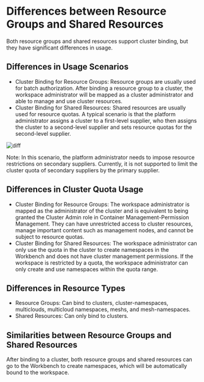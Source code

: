 # Differences between Resource Groups and Shared Resources

Both resource groups and shared resources support cluster binding, but they have significant differences in usage.

## Differences in Usage Scenarios

- Cluster Binding for Resource Groups: Resource groups are usually used for batch authorization. After binding a resource group to a cluster,
  the workspace administrator will be mapped as a cluster administrator and able to manage and use cluster resources.
- Cluster Binding for Shared Resources: Shared resources are usually used for resource quotas. A typical scenario is that the platform administrator assigns a cluster to a first-level supplier, who then assigns the cluster to a second-level supplier and sets resource quotas for the second-level supplier.

![diff](https://docs.daocloud.io/daocloud-docs-images/docs/en/docs/ghippo/images/res-gp01.png)

Note: In this scenario, the platform administrator needs to impose resource restrictions on secondary suppliers.
Currently, it is not supported to limit the cluster quota of secondary suppliers by the primary supplier.

## Differences in Cluster Quota Usage

- Cluster Binding for Resource Groups: The workspace administrator is mapped as the administrator of the cluster and is equivalent to being granted the Cluster Admin role in Container Management-Permission Management. They can have unrestricted access to cluster resources, manage important content such as management nodes, and cannot be subject to resource quotas.
- Cluster Binding for Shared Resources: The workspace administrator can only use the quota in the cluster to create namespaces in the Workbench and does not have cluster management permissions. If the workspace is restricted by a quota, the workspace administrator can only create and use namespaces within the quota range.

## Differences in Resource Types

- Resource Groups: Can bind to clusters, cluster-namespaces, multiclouds, multicloud namespaces, meshs, and mesh-namespaces.
- Shared Resources: Can only bind to clusters.

## Similarities between Resource Groups and Shared Resources

After binding to a cluster, both resource groups and shared resources can go to the Workbench to create namespaces, which will be automatically bound to the workspace.

